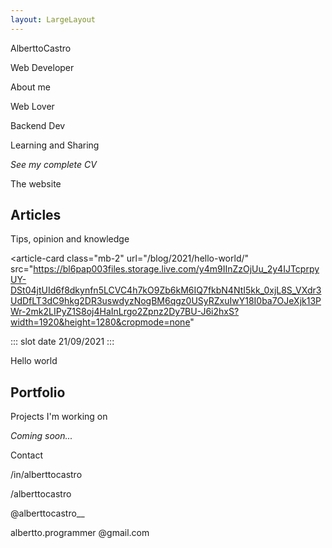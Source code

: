 ```yaml
---
layout: LargeLayout
---
```


<full-page-center background="https://bl6pap003files.storage.live.com/y4mPStY0m22jPlDTFf5zpmLLixTHt-xMD4h2L5ykt_51CKK5WHeqDGoqT_spsDoBSDvKx4xS2a_vzOURjmcssGPKYPnbhPIuQGd5u4gkIQN7RFEr_DpW2l6MFEGckx1dLyjZ540U4jU4niCfzkciO9mRAe5Db0nyy6QcvDlAdHPmHnGXCMiJCyKHDWbDoeW71I_?width=958&height=639&cropmode=none">

<front-title>
<div id="name">

AlberttoCastro

</div>

<div id="subtitle">

Web Developer

</div>
</front-title>

</full-page-center>

<full-page-center>

<page-title class="mb-3">

About me

</page-title>

<icon-card class="mb-2" :hasIcon="true" icon="./web_lover_icon.svg">

  Web Lover

</icon-card>

<icon-card class="mb-2" :hasIcon="true" icon="./dev_backend_icon.svg">

  Backend Dev

</icon-card>

<icon-card class="mb-2" :hasIcon="true" icon="./compartilhar_icon.svg">

  Learning and Sharing

</icon-card>

<icon-card url="/curriculum" class="mb-2" :hasIcon="false">

  _See my complete CV_

</icon-card>

</full-page-center>

<full-page-center style="background-color: #3E213D">

<page-title class="mb-3">

The website

</page-title>

<div class="subtitle">

## Articles

Tips, opinion and knowledge

</div>

<article-card 
  class="mb-2"
  url="/blog/2021/hello-world/"
  src="https://bl6pap003files.storage.live.com/y4m9IInZzOjUu_2y4IJTcprpyUY-DSt04jtUId6f8dkynfn5LCVC4h7kO9Zb6kM6IQ7fkbN4NtI5kk_0xjL8S_VXdr3UdDfLT3dC9hkg2DR3uswdyzNogBM6qgz0USyRZxuIwY18I0ba7OJeXjk13PWr-2mk2LIPyZ1S8oj4HaInLrgo2Zpnz2Dy7BU-J6i2hxS?width=1920&height=1280&cropmode=none"
>

::: slot date
21/09/2021
:::

Hello world

</article-card>

<div class="subtitle">

## Portfolio

Projects I'm working on

</div>

<article-card class="mb-2 pt-3" src="https://bl6pap003files.storage.live.com/y4m9rE5ly-7byhq1aYx7VvgOyQIzKenEo3LucY-kqX13-QNQ68T26yXEps_J9tqvko-ZXfIZ_mIG-94GfnEqyKCp5rnQ4tLE6USDDhf-WVPIdHfH2-cn32PLb2g09toFacNVV7bFb3lx4XrVjq1pjr1mUFGJ1GZeo1RH49-T_yAhy1MBboYKhU8hIKU9D7Ld9um?width=1920&height=2880&cropmode=none">


<span> _Coming soon..._ </span>


</article-card>

</full-page-center>

<full-page-center>

<page-title class="my-5">

Contact

</page-title>

<contact url="https://www.linkedin.com/in/alberttocastro/" class="my-5" icon="../linkedin_icon.svg">

/in/alberttocastro

</contact>

<contact url="https://github.com/alberttocastro" class="my-5" icon="../github_icon.svg">

/alberttocastro

</contact>

<contact url="https://www.instagram.com/alberttocastro__" class="my-5" icon="../instagram_icon.svg">

@alberttocastro__

</contact>

<contact url="mailto:albertto.programmer@gmail.com" class="my-5" icon="../email_icon.svg" >

albertto.programmer @gmail.com

</contact>

</full-page-center> 